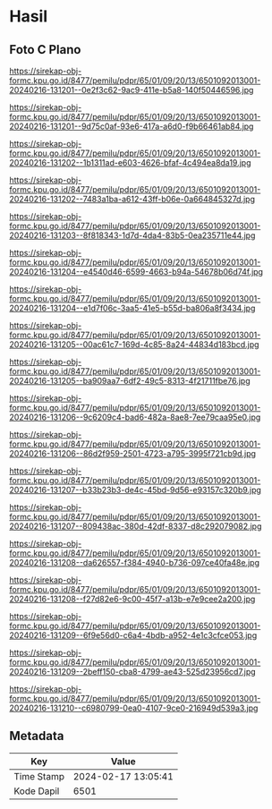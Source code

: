 # Hasil

## Foto C Plano

https://sirekap-obj-formc.kpu.go.id/8477/pemilu/pdpr/65/01/09/20/13/6501092013001-20240216-131201--0e2f3c62-9ac9-411e-b5a8-140f50446596.jpg

https://sirekap-obj-formc.kpu.go.id/8477/pemilu/pdpr/65/01/09/20/13/6501092013001-20240216-131201--9d75c0af-93e6-417a-a6d0-f9b66461ab84.jpg

https://sirekap-obj-formc.kpu.go.id/8477/pemilu/pdpr/65/01/09/20/13/6501092013001-20240216-131202--1b1311ad-e603-4626-bfaf-4c494ea8da19.jpg

https://sirekap-obj-formc.kpu.go.id/8477/pemilu/pdpr/65/01/09/20/13/6501092013001-20240216-131202--7483a1ba-a612-43ff-b06e-0a664845327d.jpg

https://sirekap-obj-formc.kpu.go.id/8477/pemilu/pdpr/65/01/09/20/13/6501092013001-20240216-131203--8f818343-1d7d-4da4-83b5-0ea235711e44.jpg

https://sirekap-obj-formc.kpu.go.id/8477/pemilu/pdpr/65/01/09/20/13/6501092013001-20240216-131204--e4540d46-6599-4663-b94a-54678b06d74f.jpg

https://sirekap-obj-formc.kpu.go.id/8477/pemilu/pdpr/65/01/09/20/13/6501092013001-20240216-131204--e1d7f06c-3aa5-41e5-b55d-ba806a8f3434.jpg

https://sirekap-obj-formc.kpu.go.id/8477/pemilu/pdpr/65/01/09/20/13/6501092013001-20240216-131205--00ac61c7-169d-4c85-8a24-44834d183bcd.jpg

https://sirekap-obj-formc.kpu.go.id/8477/pemilu/pdpr/65/01/09/20/13/6501092013001-20240216-131205--ba909aa7-6df2-49c5-8313-4f21711fbe76.jpg

https://sirekap-obj-formc.kpu.go.id/8477/pemilu/pdpr/65/01/09/20/13/6501092013001-20240216-131206--9c6209c4-bad6-482a-8ae8-7ee79caa95e0.jpg

https://sirekap-obj-formc.kpu.go.id/8477/pemilu/pdpr/65/01/09/20/13/6501092013001-20240216-131206--86d2f959-2501-4723-a795-3995f721cb9d.jpg

https://sirekap-obj-formc.kpu.go.id/8477/pemilu/pdpr/65/01/09/20/13/6501092013001-20240216-131207--b33b23b3-de4c-45bd-9d56-e93157c320b9.jpg

https://sirekap-obj-formc.kpu.go.id/8477/pemilu/pdpr/65/01/09/20/13/6501092013001-20240216-131207--809438ac-380d-42df-8337-d8c292079082.jpg

https://sirekap-obj-formc.kpu.go.id/8477/pemilu/pdpr/65/01/09/20/13/6501092013001-20240216-131208--da626557-f384-4940-b736-097ce40fa48e.jpg

https://sirekap-obj-formc.kpu.go.id/8477/pemilu/pdpr/65/01/09/20/13/6501092013001-20240216-131208--f27d82e6-9c00-45f7-a13b-e7e9cee2a200.jpg

https://sirekap-obj-formc.kpu.go.id/8477/pemilu/pdpr/65/01/09/20/13/6501092013001-20240216-131209--6f9e56d0-c6a4-4bdb-a952-4e1c3cfce053.jpg

https://sirekap-obj-formc.kpu.go.id/8477/pemilu/pdpr/65/01/09/20/13/6501092013001-20240216-131209--2beff150-cba8-4799-ae43-525d23956cd7.jpg

https://sirekap-obj-formc.kpu.go.id/8477/pemilu/pdpr/65/01/09/20/13/6501092013001-20240216-131210--c6980799-0ea0-4107-9ce0-216949d539a3.jpg


## Metadata

| Key        | Value               |
| ---------- | ------------------- |
| Time Stamp | 2024-02-17 13:05:41 |
| Kode Dapil | 6501                |




